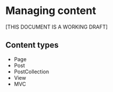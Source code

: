 Managing content
===

[THIS DOCUMENT IS A WORKING DRAFT]

Content types
-------------

* Page
* Post
* PostCollection
* View
* MVC
